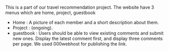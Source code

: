This is a part of our travel recommendation project.
The website have  3 menus which are home, project, guestbook
- Home :  A picture of each member and a short description about them.
- Project :  (ongoing).  
- guestbook :  Users should be able to view existing comments and submit new ones. Display the latest comment first, and display three comments per page.
We used 000webhost for publishing the link.
